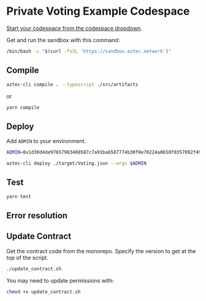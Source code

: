 # Private Voting Example Codespace

[Start your codespace from the codespace dropdown](https://docs.github.com/en/codespaces/getting-started/quickstart).

Get and run the sandbox with this command:

```bash
/bin/bash -c "$(curl -fsSL 'https://sandbox.aztec.network')"
```

## Compile

```bash
aztec-cli compile . --typescript ./src/artifacts
```

or

```bash
yarn compile
```

## Deploy

Add `ADMIN` to your environment.

```bash
ADMIN=0x1d30d4de97657983408587c7a91ba6587774b30f0e70224a0658f0357092f495
```

```bash
aztec-cli deploy ./target/Voting.json --args $ADMIN
```

## Test

```bash
yarn test
```

## Error resolution

## Update Contract

Get the contract code from the monorepo. Specify the version to get at the top of the script.

```bash
./update_contract.sh
```

You may need to update permissions with:

```bash
chmod +x update_contract.sh
```
